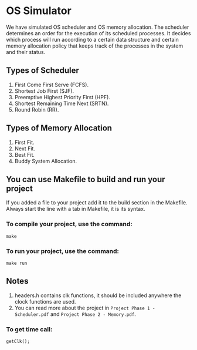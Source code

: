 # OS Simulator
We have simulated OS scheduler and OS memory allocation. The scheduler determines an order for the execution of its scheduled processes. It decides which process will run according to a certain data structure and certain memory allocation policy that keeps track of the processes in the system and their status.

## Types of Scheduler
1. First Come First Serve (FCFS).
2. Shortest Job First (SJF).
3. Preemptive Highest Priority First (HPF).
4. Shortest Remaining Time Next (SRTN).
5. Round Robin (RR).

## Types of Memory Allocation
1. First Fit.
2. Next Fit.
3. Best Fit.
4. Buddy System Allocation.

## You can use Makefile to build and run your project
If you added a file to your project add it to the build section in the Makefile. Always start the line with a tab in Makefile, it is its syntax.

### To compile your project, use the command:
```make```

### To run your project, use the command:
```make run```

## Notes
1. headers.h contains clk functions, it should be included anywhere the clock functions are used.
2. You can read more about the project in `Project Phase 1 - Scheduler.pdf` and `Project Phase 2 - Memory.pdf`.

### To get time call:
```getClk();```
